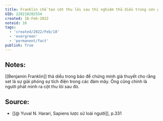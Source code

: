 ```yaml
---
title: Franklin chế tạo cột thu lôi sau thí nghiệm thả diều trong cơn giông
UID: 220218202554
created: 18-Feb-2022
noteid: 16
tags:
  - 'created/2022/Feb/18'
  - 'evergreen'
  - 'permanent/fact'
publish: True
---
```

## Notes:
[[Benjamin Franklin]] thả diều trong bão để chứng minh giả thuyết cho rằng set là sự giải phóng sự tích điện trong các đám mây. Ông cũng chính là người phát minh ra cột thu lôi sau đó.

## Source:
- [[@ Yuval N. Harari, Sapiens lược sử loài người]], p.331


